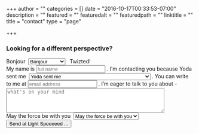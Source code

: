 +++
author = ""
categories = []
date = "2016-10-17T00:33:53-07:00"
description = ""
featured = ""
featuredalt = ""
featuredpath = ""
linktitle = ""
title = "contact"
type = "page"

+++
<article>
    <section class="section">
        <div class="background-media" data-0-top-bottom="background-position: 50% 50px" data-start="background-position: 50% -31px" style="background-image: url(/img/twiztedmyrtle/world-map.jpg); background-repeat:no-repeat; background-size:cover; background-attachment:cover; background-position: 50% 0%;">
        </div>
        <div class="background-overlay" style="background-color: rgba(86,180,151,0.2);"></div>
        <div class="container">
            <div class="row element-top-70 element-bottom-70">
                <div class="col-md-2 text-center"></div>
                <div class="col-md-8 text-center">
                    <h1 class="element-top-120 element-bottom-120 text-light os-animation big" data-os-animation="fadeIn" data-os-animation-delay="0s">
            Looking for a <span class="tilt">different</span> perspective?</h1> </div>
                <div class="col-md-2"></div>
            </div>
        </div>
    </section>
    <section class="contact-form">
      <form action="https://api.formbucket.com/f/buk_oxaq7fWtE1UDQVOdse6vg5Go" method="POST" class="form"> <span id="motivation" class="input-container">
    <span class="placeholder">Bonjour</span>&nbsp;<span class="fa fa-angle-down"></span> <span class="input selectbox">
      <select class="fancy-select hidden" name="say hello">
        <option value="Bonjour">Bonjour</option>
        <option value="Booyakasha">Booyakasha</option>
        <option value="Marhaba">Marhaba</option>
        <option value="Ciao">Ciao</option>
        <option value="Kon’nichiwa">Kon’nichiwa</option>
        <option value="Hola">Hola</option>
        <option value="Aloha">Aloha</option>
        <option value="Hallo">Hallo</option>
        <option value="Namaste">Namaste</option>
        <option value="Zdravstvuyte">Zdravstvuyte</option>
        <option value="Nin hao">Nin hao</option>
      </select>
    </span> </span> &nbsp; Twizted!
            <br> My name is <span class="input text">
     <input type="text" id="fname" name="first_name" placeholder="full name" required />
   </span>. I'm contacting you because <span id="motivation" class="input-container ext">
    <span class="placeholder">Yoda sent me</span>&nbsp;<span class="fa fa-angle-down"></span> <span class="input selectbox">
      <select class="fancy-select hidden" name="contacting because">
        <option value="Yoda sent me">Yoda sent me</option>
        <option value="I have a custom photography request">I have a custom photography request</option>
        <option value="I want to support your wickedly uncomfortable work">I want to support your wickedly uncomfortable work</option>
        <option value="I'd like you to write about a topic that's dear to me">I'd like you to write about a topic that's dear to me</option>
        <option value="I'd like to interview you">I'd like to interview you</option>
        <option value="I just dig your work">I just dig your work</option>
      </select>
    </span> </span>. You can write to me at <span class="input text">
    <input type="text" id="email" name="email" placeholder="email address" required/>
  </span>. I’m eager to talk to you about -
            <br>
            <textarea name="message" placeholder="what's on your mind" rows="4" cols="50"></textarea>
            <br> <span id="regards" class="input-container">
    <span class="placeholder">May the force be with you</span>&nbsp;<span class="fa fa-angle-down"></span> <span class="input selectbox">
      <select name="closing" class="fancy-select hidden">
        <option value="May the force be with you">May the force be with you</option>
        <option value="Merci">Merci</option>
        <option value="Grazie">Grazie</option>
        <option value="Arigato">Arigato</option>
        <option value="Danke">Danke</option>
        <option value="Big Ups">Big Ups</option>
      </select>
    </span> </span><br>
    <div class="g-recaptcha" data-sitekey="6Lc89W4UAAAAAHoZYnn0EYGl5fxqv2IqvRAS-KYg"></div>
    <input type="text" name="areYouPotato" style="display: none">
            <button type="submit" class="btn btn-lg element-top-30 btn-primary "
data-callback="YourOnSubmitFn">Send at Light Speeeeed ...</button>
        </form>
    </section>
    <section class="section">
        <div class="background-overlay" style="background-color: rgba(255,255,255,0);"></div>
        <div class="container">
            <div class="row">
                <div class="col-md-12 text-center">
                    <div class="row">
                        <div class="col-md-6 col-md-offset-3 text-left small-screen-center os-animation" data-os-animation="fadeInLeft" data-os-animation-delay="0.3s">
                            <div class="divider-wrapper">
                                <div class="visible-xs element-height-60"></div>
                                <div class="visible-sm element-height-60"></div>
                                <div class="visible-md element-height-60"></div>
                                <div class="visible-lg element-height-60"></div>
                            </div>
                        </div>
                    </div>
                </div>
            </div>
        </div>
    </section>
</article>
